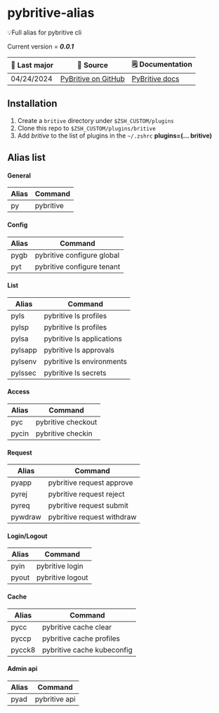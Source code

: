 # pybritive-alias

💡Full alias for pybritive cli

Current version = ***0.0.1***

|  🤘 Last major |  🔭 Source | 🗒️ Documentation |
| --- | --- | --- |
| 04/24/2024 | [PyBritive on GitHub](https://github.com/britive/python-cli) | [PyBritive docs](https://britive.github.io/python-cli/) |

## Installation

1. Create a `britive` directory under `$ZSH_CUSTOM/plugins`
2. Clone this repo to `$ZSH_CUSTOM/plugins/britive`
3. Add *britive* to the list of plugins in the `~/.zshrc`
   **plugins=(... britive)**

## Alias list

#### General

| Alias  | Command |
| ------------- | ------------- |
| py | pybritive |

#### Config

| Alias  | Command |
| ------------- | ------------- |
| pygb | pybritive configure global |
| pyt | pybritive configure tenant |

#### List

| Alias  | Command |
| ------------- | ------------- |
| pyls | pybritive ls profiles |
| pylsp | pybritive ls profiles |
| pylsa | pybritive ls applications |
| pylsapp | pybritive ls approvals |
| pylsenv | pybritive ls environments |
| pylssec | pybritive ls secrets |

#### Access

| Alias  | Command |
| ------------- | ------------- |
| pyc | pybritive checkout |
| pycin | pybritive checkin |

#### Request

| Alias  | Command |
| ------------- | ------------- |
| pyapp | pybritive request approve |
| pyrej | pybritive request reject |
| pyreq | pybritive request submit |
| pywdraw | pybritive request withdraw |

#### Login/Logout

| Alias  | Command |
| ------------- | ------------- |
| pyin | pybritive login |
| pyout | pybritive logout |

#### Cache

| Alias  | Command |
| ------------- | ------------- |
| pycc | pybritive cache clear |
| pyccp | pybritive cache profiles |
| pycck8 | pybritive cache kubeconfig |

#### Admin api

| Alias  | Command |
| ------------- | ------------- |
| pyad | pybritive api |
